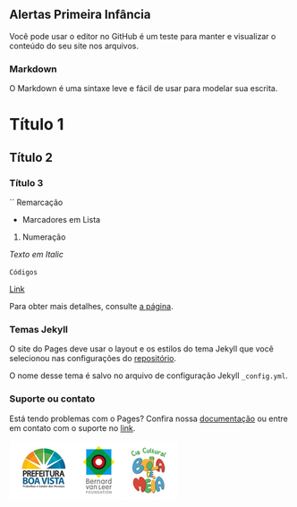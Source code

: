 ## Alertas Primeira Infância

Você pode usar o editor no GitHub é um teste para manter e visualizar o conteúdo do seu site nos arquivos.

### Markdown

O Markdown é uma sintaxe leve e fácil de usar para modelar sua escrita.

# Título 1
## Título 2
### Título 3

`` Remarcação

- Marcadores em Lista

1. Numeração

_Texto em Italic_ 

`Códigos`

[Link](url)

Para obter mais detalhes, consulte [a página](https://guides.github.com/features/mastering-markdown/).

### Temas Jekyll

O site do Pages deve usar o layout e os estilos do tema Jekyll que você selecionou nas configurações do [repositório](https://github.com/alertaspi/urbimatica.github.io/settings).

O nome desse tema é salvo no arquivo de configuração Jekyll `_config.yml`.

### Suporte ou contato

Está tendo problemas com o Pages? Confira nossa [documentação](https://help.github.com/categories/github-pages-basics/) ou entre em contato com o suporte no [link](https://github.com/contact).

![Logotipo](https://raw.githubusercontent.com/alertaspi/Alertas-Primeira-Infancia/master/Logos.png)
